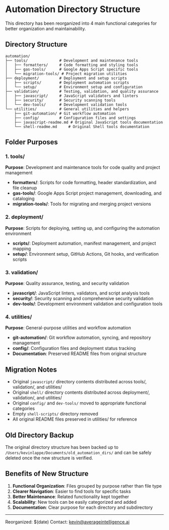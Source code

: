 # Automation Directory Structure

This directory has been reorganized into 4 main functional categories for better organization and maintainability.

## Directory Structure

```
automation/
├── tools/              # Development and maintenance tools
│   ├── formatters/     # Code formatting and styling tools
│   ├── gas-tools/      # Google Apps Script specific tools
│   └── migration-tools/ # Project migration utilities
├── deployment/         # Deployment and setup scripts
│   ├── scripts/        # Deployment automation scripts
│   └── setup/          # Environment setup and configuration
├── validation/         # Testing, validation, and quality assurance
│   ├── javascript/     # JavaScript validators and linters
│   ├── security/       # Security scanning tools
│   └── dev-tools/      # Development validation tools
└── utilities/          # General utilities and helpers
    ├── git-automation/ # Git workflow automation
    ├── config/         # Configuration files and settings
    ├── javascript-readme.md # Original JavaScript tools documentation
    └── shell-readme.md     # Original Shell tools documentation
```

## Folder Purposes

### 1. tools/
**Purpose**: Development and maintenance tools for code quality and project management
- **formatters/**: Scripts for code formatting, header standardization, and file cleanup
- **gas-tools/**: Google Apps Script project management, downloading, and cataloging
- **migration-tools/**: Tools for migrating and merging project versions

### 2. deployment/
**Purpose**: Scripts for deploying, setting up, and configuring the automation environment
- **scripts/**: Deployment automation, manifest management, and project mapping
- **setup/**: Environment setup, GitHub Actions, Git hooks, and verification scripts

### 3. validation/
**Purpose**: Quality assurance, testing, and security validation
- **javascript/**: JavaScript linters, validators, and script analysis tools
- **security/**: Security scanning and comprehensive security validation
- **dev-tools/**: Development environment validation and configuration tools

### 4. utilities/
**Purpose**: General-purpose utilities and workflow automation
- **git-automation/**: Git workflow automation, syncing, and repository management
- **config/**: Configuration files and deployment status tracking
- **Documentation**: Preserved README files from original structure

## Migration Notes

- Original `javascript/` directory contents distributed across tools/, validation/, and utilities/
- Original `shell/` directory contents distributed across deployment/, validation/, and utilities/
- Original `config/` and `dev-tools/` moved to appropriate functional categories
- Empty `shell-scripts/` directory removed
- All original README files preserved in utilities/ for reference

## Old Directory Backup

The original directory structure has been backed up to `/Users/kevinlappe/Documents/old_automation_dirs/` and can be safely deleted once the new structure is verified.

## Benefits of New Structure

1. **Functional Organization**: Files grouped by purpose rather than file type
2. **Clearer Navigation**: Easier to find tools for specific tasks
3. **Better Maintenance**: Related functionality kept together
4. **Scalability**: New tools can be easily categorized and added
5. **Documentation**: Clear purpose for each directory and subdirectory

---
Reorganized: $(date)
Contact: kevin@averageintelligence.ai

